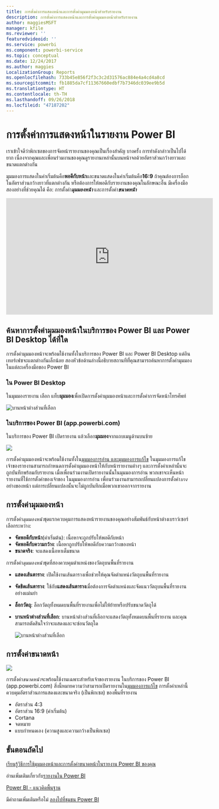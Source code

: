 ```yaml
---
title: การตั้งค่าการแสดงหน้าและการตั้งค่ามุมมองหน้าสำหรับรายงาน
description: การตั้งค่าการแสดงหน้าและการตั้งค่ามุมมองหน้าสำหรับรายงาน
author: maggiesMSFT
manager: kfile
ms.reviewer: ''
featuredvideoid: ''
ms.service: powerbi
ms.component: powerbi-service
ms.topic: conceptual
ms.date: 12/24/2017
ms.author: maggies
LocalizationGroup: Reports
ms.openlocfilehash: 733b45e856f2f3c3c2d31576ac884e4a4cd4a8cd
ms.sourcegitcommit: fb1885da7cf11367660edbf7b7346dc039ee9b5d
ms.translationtype: HT
ms.contentlocale: th-TH
ms.lasthandoff: 09/26/2018
ms.locfileid: "47187202"
---
```

# <a name="page-display-settings-in-a-power-bi-report"></a>การตั้งค่าการแสดงหน้าในรายงาน Power BI
เราเข้าใจดีว่าพิกเซลของการจัดหน้ารายงานของคุณเป็นเรื่องสำคัญ บางครั้ง การทำดังกล่าวเป็นไปได้ยาก เนื่องจากคุณและเพื่อนร่วมงานของคุณดูรายงานเหล่านั้นบนหน้าจอด้วยอัตราส่วนกว้างยาวและขนาดแตกต่างกัน 

มุมมองการแสดงในค่าเริ่มต้นคือ**พอดีกับหน้า**และขนาดแสดงในค่าเริ่มต้นคือ**16:9** ถ้าคุณต้องการล็อกในอัตราส่วนกว้างยาวที่แตกต่างกัน หรือต้องการให้พอดีกับรายงานของคุณในลักษณะอื่น มีเครื่องมือสองอย่างที่ช่วยคุณได้ คือ: การตั้งค่า***มุมมองหน้า*** และการตั้งค่า***ขนาดหน้า***

<iframe width="560" height="315" src="https://www.youtube.com/embed/5tg-OXzxe2g" frameborder="0" allowfullscreen></iframe>


## <a name="where-to-find-page-view-settings-in-power-bi-service-and-power-bi-desktop"></a>ค้นหาการตั้งค่ามุมมองหน้าในบริการของ Power BI และ Power BI Desktop ได้ที่ใด
การตั้งค่ามุมมองหน้าจะพร้อมใช้งานทั้งในบริการของ Power BI และ Power BI Desktop แต่อินเทอร์เฟซจะแตกต่างกันเล็กน้อย สองหัวข้อด้านล่างนี้อธิบายสถานทีที่่คุณสามารถค้นหาการตั้งค่ามุมมองในแต่ละเครื่องมือของ Power BI

### <a name="in-power-bi-desktop"></a>ใน Power BI Desktop
ในมุมมองรายงาน เลือก แท็บ**มุมมอง**เพื่อเปิดการตั้งค่ามุมมองหน้าและการตั้งค่าการจัดหน้าโทรศัพท์

  ![บานหน้าต่างส่วนที่เลือก](media/power-bi-report-display-settings/power-bi-desktop-view-settings.png)

### <a name="in-power-bi-service-apppowerbicom"></a>ในบริการของ Power BI (app.powerbi.com)
ในบริการของ Power BI เปิดรายงาน แล้วเลือก**มุมมอง**จากแถบเมนูด้านบนซ้าย

![](media/power-bi-report-display-settings/power-bi-change-page-view.png)

การตั้งค่ามุมมองหน้าจะพร้อมใช้งานทั้งใน[มุมมองการอ่าน และมุมมองการแก้ไข](consumer/end-user-reading-view.md) ในมุมมองการแก้ไข เจ้าของรายงานสามารถกำหนดการตั้งค่ามุมมองหน้าให้กับหน้ารายงานต่างๆ และการตั้งค่าเหล่านั้นจะถูกบันทึกพร้อมกับรายงาน เมื่อเพื่อนร่วมงานเปิดรายงานนั้นในมุมมองการอ่าน พวกเขาจะเห็นหน้ารายงานที่ใช้การตั้งค่าของเจ้าของ  ในมุมมองการอ่าน เพื่อนร่วมงานสามารถเปลี่ยนแปลงการตั้งค่า*บาง*อย่างของหน้า แต่การเปลี่ยนแปลงนั้นจะไม่ถูกบันทึกเมื่อพวกเขาออกจากรายงาน

##    <a name="page-view-settings"></a>การตั้งค่ามุมมองหน้า
การตั้งค่า*มุมมองหน้า*ชุดแรกควบคุมการแสดงหน้ารายงานของคุณอย่างสัมพันธ์กับหน้าต่างเบราว์เซอร์  เลือกระหว่าง:

* **จัดพอดีกับหน้า**(ค่าเริ่มต้น): เนื้อหาจะถูกปรับให้พอดีกับหน้า
* **จัดพอดีกับความกว้าง**: เนื้อหาถูกปรับให้พอดีกับความกว้างของหน้า
* **ขนาดจริง**: จะแสดงเนื้อหาเต็มขนาด

การตั้งค่า*มุมมองหน้า*ชุดที่สองควบคุมตำแหน่งของวัตถุบนพื้นที่รายงาน

* **แสดงเส้นตาราง**: เปิดใช้งานเส้นตารางเพื่อช่วยให้คุณจัดตำแหน่งวัตถุบนพื้นที่รายงาน
* **จัดชิดเส้นตาราง**: ใช้กับ**แสดงเส้นตาราง**เมื่อต้องการจัดตำแหน่งและจัดแนววัตถุบนพื้นที่รายงานอย่างแม่นยำ 
* **ล็อกวัตถุ**: ล็อกวัตถุทั้งหมดบนพื้นที่รายงานเพื่อไม่ให้ย้ายหรือปรับขนาดวัตถุได้
* **บานหน้าต่างส่วนที่เลือก**: บานหน้าต่างส่วนที่เลือกจะแสดงวัตถุทั้งหมดบนพื้นที่รายงาน และคุณสามารถตัดสินใจว่าจะแสดงและจะซ่อนวัตถุใด

    ![บานหน้าต่างส่วนที่เลือก](media/power-bi-report-display-settings/power-bi-selection-pane.png)



## <a name="page-size-settings"></a>การตั้งค่าขนาดหน้า
![](media/power-bi-report-display-settings/power-bi--page-size.png)

การตั้งค่า*ขนาดหน้า*จะพร้อมใช้งานเฉพาะสำหรับเจ้าของรายงาน ในบริการของ Power BI (app.powerbi.com) สิ่งนี้หมายความว่าสามารถเปิดรายงานใน[มุมมองการแก้ไข](consumer/end-user-reading-view.md) การตั้งค่าเหล่านี้ควบคุมอัตราส่วนการแสดงและขนาดจริง (เป็นพิกเซล) ของพื้นที่รายงาน   

* อัตราส่วน 4:3
* อัตราส่วน 16:9 (ค่าเริ่มต้น)
* Cortana
* จดหมาย
* แบบกำหนดเอง (ความสูงและความกว้างเป็นพิกเซล)

## <a name="next-steps"></a>ขั้นตอนถัดไป
[เรียนรู้วิธีการใช้มุมมองหน้าและการตั้งค่าขนาดหน้าในรายงาน Power BI ของคุณ](consumer/end-user-report-view.md)

อ่านเพิ่มเติมเกี่ยวกับ[รายงานใน Power BI](consumer/end-user-reports.md)

[Power BI - แนวคิดพื้นฐาน](consumer/end-user-basic-concepts.md)

มีคำถามเพิ่มเติมหรือไม่ [ลองไปที่ชุมชน Power BI](http://community.powerbi.com/)

